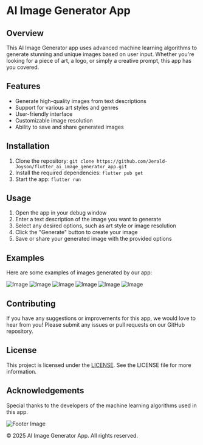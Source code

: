 # AI Image Generator App

## Overview
This AI Image Generator app uses advanced machine learning algorithms to generate stunning and unique images based on user input. Whether you're looking for a piece of art, a logo, or simply a creative prompt, this app has you covered.

## Features
- Generate high-quality images from text descriptions
- Support for various art styles and genres
- User-friendly interface
- Customizable image resolution
- Ability to save and share generated images

## Installation
1. Clone the repository: `git clone https://github.com/Jerald-Joyson/flutter_ai_image_generator_app.git`
2. Install the required dependencies: `flutter pub get`
3. Start the app: `flutter run`

## Usage
1. Open the app in your debug window
2. Enter a text description of the image you want to generate
3. Select any desired options, such as art style or image resolution
4. Click the "Generate" button to create your image
5. Save or share your generated image with the provided options

## Examples
Here are some examples of images generated by our app:

![Image](https://github.com/user-attachments/assets/18109e31-68ee-4ce0-b864-85ec580a7937)
![Image](https://github.com/user-attachments/assets/81cdd186-9be0-4fb4-a67d-1e5261132f39)
![Image](https://github.com/user-attachments/assets/2511ec72-ba8e-4ff4-b8ad-6f6f2b3d1264)
![Image](https://github.com/user-attachments/assets/60ebb83c-c75d-4dbb-842a-e612955c5928)
![Image](https://github.com/user-attachments/assets/58c0d8bf-fc8e-4560-8b69-43e39f316802)
![Image](https://github.com/user-attachments/assets/15d6d678-db09-4726-b721-58dbe29441a9)

## Contributing
If you have any suggestions or improvements for this app, we would love to hear from you! Please submit any issues or pull requests on our GitHub repository.

## License
This project is licensed under the [LICENSE](LICENSE). See the LICENSE file for more information.


## Acknowledgements
Special thanks to the developers of the machine learning algorithms used in this app.

![Footer Image](footer.png)

© 2025 AI Image Generator App. All rights reserved.
